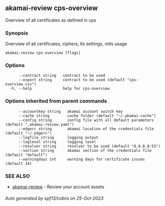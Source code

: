 ## akamai-review cps-overview

Overview of all certificates as defined in cps

### Synopsis

Overview of all certificates, ciphers, tls settings, mtls usage

```
akamai-review cps-overview [flags]
```

### Options

```
      --contract string   contract to be used
      --export string     contract to be used (default "cps-overview.csv")
  -h, --help              help for cps-overview
```

### Options inherited from parent commands

```
      --accountkey string   akamai account switch key
      --cache string        cache folder (default "~/.akamai-cache")
      --config string       config file with all default parameters (default ".akamai-review.yaml")
      --edgerc string       akamai location of the credentials file (default "~/.edgerc")
      --logfile string      logging output
      --loglevel string     logging level
      --resolver string     resolver to be used (default "8.8.8.8:53")
      --section string      akamai section of the credentials file (default "default")
      --warningdays int     warning days for certificate issues (default 14)
```

### SEE ALSO

* [akamai-review](akamai-review.md)	 - Review your account assets

###### Auto generated by spf13/cobra on 25-Oct-2023
